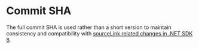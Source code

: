 ﻿---
uid: commit-sha
---

# Commit SHA

The full commit SHA is used rather than a short version to maintain consistency and compatibility with [sourceLink related changes in .NET SDK 8](https://learn.microsoft.com/en-us/dotnet/core/compatibility/sdk/8.0/source-link).

